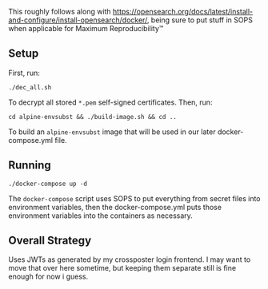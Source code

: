 This roughly follows along with
<https://opensearch.org/docs/latest/install-and-configure/install-opensearch/docker/>,
being sure to put stuff in SOPS when applicable for Maximum Reproducibility™️

## Setup

First, run:

```
./dec_all.sh
```

To decrypt all stored `*.pem` self-signed certificates. Then, run:

```
cd alpine-envsubst && ./build-image.sh && cd ..
```

To build an `alpine-envsubst` image that will be used in our later
docker-compose.yml file.

## Running

```
./docker-compose up -d
```

The `docker-compose` script uses SOPS to put everything from secret files into
environment variables, then the docker-compose.yml puts those environment
variables into the containers as necessary.

## Overall Strategy

Uses JWTs as generated by my crossposter login frontend. I may want to move
that over here sometime, but keeping them separate still is fine enough for now
i guess.
